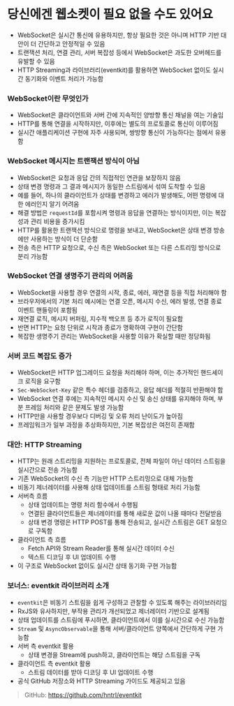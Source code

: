 # 당신에겐 웹소켓이 필요 없을 수도 있어요


* WebSocket은 실시간 통신에 유용하지만, 항상 필요한 것은 아니며 HTTP 기반 대안이 더 간단하고 안정적일 수 있음
* 트랜잭션 처리, 연결 관리, 서버 복잡성 등에서 WebSocket은 과도한 오버헤드를 유발할 수 있음
* HTTP Streaming과 라이브러리(eventkit)를 활용하면 WebSocket 없이도 실시간 동기화와 이벤트 처리가 가능함

### WebSocket이란 무엇인가

* WebSocket은 클라이언트와 서버 간에 지속적인 양방향 통신 채널을 여는 기술임
* HTTP를 통해 연결을 시작하지만, 이후에는 별도의 프로토콜로 통신이 이루어짐
* 실시간 애플리케이션 구현에 자주 사용되며, 쌍방향 통신이 가능하다는 점에서 유용함

### WebSocket 메시지는 트랜잭션 방식이 아님

* WebSocket은 요청과 응답 간의 직접적인 연관을 보장하지 않음
* 상태 변경 명령과 그 결과 메시지가 동일한 스트림에서 섞여 도착할 수 있음
* 예를 들어, 하나의 클라이언트가 상태를 변경하고 에러가 발생해도, 어떤 명령에 대한 에러인지 알기 어려움
* 해결 방법은 `requestId`를 포함시켜 명령과 응답을 연결하는 방식이지만, 이는 복잡성과 관리 비용을 증가시킴
* HTTP를 활용한 트랜잭션 방식으로 명령을 보내고, WebSocket은 상태 변경 방송에만 사용하는 방식이 더 단순함
* 전송 측은 HTTP 요청으로, 수신 측은 WebSocket 또는 다른 스트리밍 방식으로 분리 가능함

### WebSocket 연결 생명주기 관리의 어려움

* WebSocket을 사용할 경우 연결의 시작, 종료, 에러, 재연결 등을 직접 처리해야 함
* 브라우저에서의 기본 처리 예시에는 연결 오픈, 메시지 수신, 에러 발생, 연결 종료 이벤트 핸들링이 포함됨
* 재연결 로직, 메시지 버퍼링, 지수적 백오프 등 추가 로직이 필요함
* 반면 HTTP는 요청 단위로 시작과 종료가 명확하여 구현이 간단함
* 복잡한 생명주기 관리는 WebSocket을 사용할 이유가 확실할 때만 정당화됨

### 서버 코드 복잡도 증가

* WebSocket은 HTTP 업그레이드 요청을 처리해야 하며, 이는 추가적인 핸드셰이크 로직을 요구함
* `Sec-WebSocket-Key` 같은 특수 헤더를 검증하고, 응답 헤더를 적절히 반환해야 함
* WebSocket 연결 후에는 지속적인 메시지 수신 및 송신 상태를 유지해야 하며, 부분 프레임 처리와 같은 문제도 발생 가능함
* HTTP만을 사용할 경우보다 디버깅 및 오류 처리 난이도가 높아짐
* 프레임워크가 일부 과정을 추상화하지만, 기본 복잡성은 여전히 존재함

### 대안: HTTP Streaming

* HTTP는 원래 스트리밍을 지원하는 프로토콜로, 전체 파일이 아닌 데이터 스트림을 실시간으로 전송 가능함
* 기존 WebSocket의 수신 측 기능만 HTTP 스트리밍으로 대체 가능함
* 비동기 제너레이터를 사용해 상태 업데이트를 스트림 형태로 처리 가능함
* 서버측 흐름
  + 상태 업데이트는 명령 처리 함수에서 수행됨
  + 연결된 클라이언트들은 제너레이터를 통해 새로운 값이 나올 때마다 전달받음
  + 상태 변경 명령은 HTTP POST를 통해 전송되고, 실시간 스트림은 GET 요청으로 구독함
* 클라이언트 측 흐름
  + Fetch API와 Stream Reader를 통해 실시간 데이터 수신
  + 텍스트 디코딩 후 UI 업데이트 수행
* 이 구조로 WebSocket 없이도 실시간 상태 동기화 구현 가능함

### 보너스: eventkit 라이브러리 소개

* `eventkit`은 비동기 스트림을 쉽게 구성하고 관찰할 수 있도록 해주는 라이브러리임
* RxJS와 유사하지만, 부작용 관리가 개선되었고 제너레이터 기반으로 설계됨
* 상태 업데이트를 스트림에 푸시하면, 클라이언트에서 이를 실시간으로 수신 가능함
* `Stream` 및 `AsyncObservable`을 통해 서버/클라이언트 양쪽에서 간단하게 구현 가능함
* 서버 측 eventkit 활용
  + 상태 변경을 Stream에 push하고, 클라이언트는 해당 스트림을 구독
* 클라이언트 측 eventkit 활용
  + 스트림 데이터를 받아 디코딩 후 UI 업데이트 수행
* 공식 GitHub 저장소와 HTTP Streaming 가이드도 제공되고 있음

> GitHub: [<https://github.com/hntrl/eventkit>](https://github.com/hntrl/eventkit)

